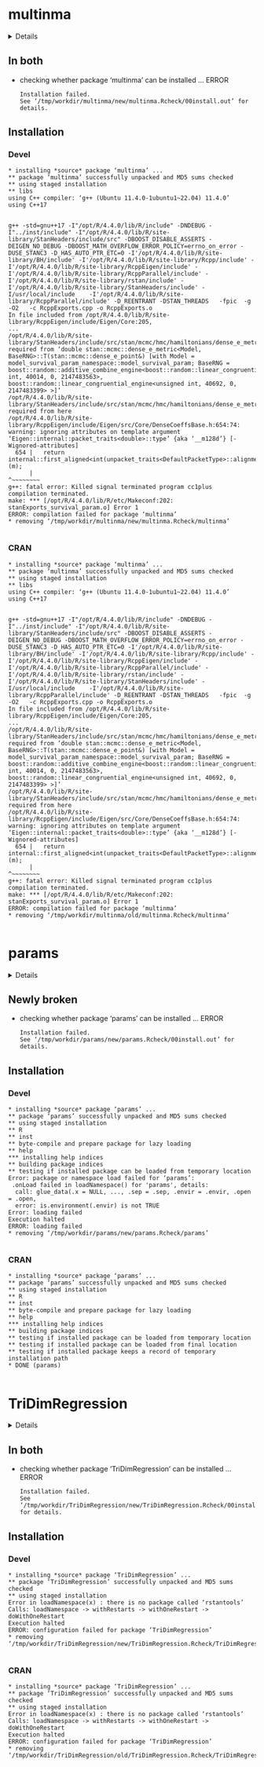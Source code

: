 # multinma

<details>

* Version: 0.7.2
* GitHub: https://github.com/dmphillippo/multinma
* Source code: https://github.com/cran/multinma
* Date/Publication: 2024-09-16 12:20:02 UTC
* Number of recursive dependencies: 152

Run `revdepcheck::cloud_details(, "multinma")` for more info

</details>

## In both

*   checking whether package ‘multinma’ can be installed ... ERROR
    ```
    Installation failed.
    See ‘/tmp/workdir/multinma/new/multinma.Rcheck/00install.out’ for details.
    ```

## Installation

### Devel

```
* installing *source* package ‘multinma’ ...
** package ‘multinma’ successfully unpacked and MD5 sums checked
** using staged installation
** libs
using C++ compiler: ‘g++ (Ubuntu 11.4.0-1ubuntu1~22.04) 11.4.0’
using C++17


g++ -std=gnu++17 -I"/opt/R/4.4.0/lib/R/include" -DNDEBUG -I"../inst/include" -I"/opt/R/4.4.0/lib/R/site-library/StanHeaders/include/src" -DBOOST_DISABLE_ASSERTS -DEIGEN_NO_DEBUG -DBOOST_MATH_OVERFLOW_ERROR_POLICY=errno_on_error -DUSE_STANC3 -D_HAS_AUTO_PTR_ETC=0 -I'/opt/R/4.4.0/lib/R/site-library/BH/include' -I'/opt/R/4.4.0/lib/R/site-library/Rcpp/include' -I'/opt/R/4.4.0/lib/R/site-library/RcppEigen/include' -I'/opt/R/4.4.0/lib/R/site-library/RcppParallel/include' -I'/opt/R/4.4.0/lib/R/site-library/rstan/include' -I'/opt/R/4.4.0/lib/R/site-library/StanHeaders/include' -I/usr/local/include    -I'/opt/R/4.4.0/lib/R/site-library/RcppParallel/include' -D_REENTRANT -DSTAN_THREADS   -fpic  -g -O2   -c RcppExports.cpp -o RcppExports.o
In file included from /opt/R/4.4.0/lib/R/site-library/RcppEigen/include/Eigen/Core:205,
...
/opt/R/4.4.0/lib/R/site-library/StanHeaders/include/src/stan/mcmc/hmc/hamiltonians/dense_e_metric.hpp:22:56:   required from ‘double stan::mcmc::dense_e_metric<Model, BaseRNG>::T(stan::mcmc::dense_e_point&) [with Model = model_survival_param_namespace::model_survival_param; BaseRNG = boost::random::additive_combine_engine<boost::random::linear_congruential_engine<unsigned int, 40014, 0, 2147483563>, boost::random::linear_congruential_engine<unsigned int, 40692, 0, 2147483399> >]’
/opt/R/4.4.0/lib/R/site-library/StanHeaders/include/src/stan/mcmc/hmc/hamiltonians/dense_e_metric.hpp:21:10:   required from here
/opt/R/4.4.0/lib/R/site-library/RcppEigen/include/Eigen/src/Core/DenseCoeffsBase.h:654:74: warning: ignoring attributes on template argument ‘Eigen::internal::packet_traits<double>::type’ {aka ‘__m128d’} [-Wignored-attributes]
  654 |   return internal::first_aligned<int(unpacket_traits<DefaultPacketType>::alignment),Derived>(m);
      |                                                                          ^~~~~~~~~
g++: fatal error: Killed signal terminated program cc1plus
compilation terminated.
make: *** [/opt/R/4.4.0/lib/R/etc/Makeconf:202: stanExports_survival_param.o] Error 1
ERROR: compilation failed for package ‘multinma’
* removing ‘/tmp/workdir/multinma/new/multinma.Rcheck/multinma’


```
### CRAN

```
* installing *source* package ‘multinma’ ...
** package ‘multinma’ successfully unpacked and MD5 sums checked
** using staged installation
** libs
using C++ compiler: ‘g++ (Ubuntu 11.4.0-1ubuntu1~22.04) 11.4.0’
using C++17


g++ -std=gnu++17 -I"/opt/R/4.4.0/lib/R/include" -DNDEBUG -I"../inst/include" -I"/opt/R/4.4.0/lib/R/site-library/StanHeaders/include/src" -DBOOST_DISABLE_ASSERTS -DEIGEN_NO_DEBUG -DBOOST_MATH_OVERFLOW_ERROR_POLICY=errno_on_error -DUSE_STANC3 -D_HAS_AUTO_PTR_ETC=0 -I'/opt/R/4.4.0/lib/R/site-library/BH/include' -I'/opt/R/4.4.0/lib/R/site-library/Rcpp/include' -I'/opt/R/4.4.0/lib/R/site-library/RcppEigen/include' -I'/opt/R/4.4.0/lib/R/site-library/RcppParallel/include' -I'/opt/R/4.4.0/lib/R/site-library/rstan/include' -I'/opt/R/4.4.0/lib/R/site-library/StanHeaders/include' -I/usr/local/include    -I'/opt/R/4.4.0/lib/R/site-library/RcppParallel/include' -D_REENTRANT -DSTAN_THREADS   -fpic  -g -O2   -c RcppExports.cpp -o RcppExports.o
In file included from /opt/R/4.4.0/lib/R/site-library/RcppEigen/include/Eigen/Core:205,
...
/opt/R/4.4.0/lib/R/site-library/StanHeaders/include/src/stan/mcmc/hmc/hamiltonians/dense_e_metric.hpp:22:56:   required from ‘double stan::mcmc::dense_e_metric<Model, BaseRNG>::T(stan::mcmc::dense_e_point&) [with Model = model_survival_param_namespace::model_survival_param; BaseRNG = boost::random::additive_combine_engine<boost::random::linear_congruential_engine<unsigned int, 40014, 0, 2147483563>, boost::random::linear_congruential_engine<unsigned int, 40692, 0, 2147483399> >]’
/opt/R/4.4.0/lib/R/site-library/StanHeaders/include/src/stan/mcmc/hmc/hamiltonians/dense_e_metric.hpp:21:10:   required from here
/opt/R/4.4.0/lib/R/site-library/RcppEigen/include/Eigen/src/Core/DenseCoeffsBase.h:654:74: warning: ignoring attributes on template argument ‘Eigen::internal::packet_traits<double>::type’ {aka ‘__m128d’} [-Wignored-attributes]
  654 |   return internal::first_aligned<int(unpacket_traits<DefaultPacketType>::alignment),Derived>(m);
      |                                                                          ^~~~~~~~~
g++: fatal error: Killed signal terminated program cc1plus
compilation terminated.
make: *** [/opt/R/4.4.0/lib/R/etc/Makeconf:202: stanExports_survival_param.o] Error 1
ERROR: compilation failed for package ‘multinma’
* removing ‘/tmp/workdir/multinma/old/multinma.Rcheck/multinma’


```
# params

<details>

* Version: 0.7.3
* GitHub: https://github.com/sahilseth/params
* Source code: https://github.com/cran/params
* Date/Publication: 2021-03-01 20:00:06 UTC
* Number of recursive dependencies: 53

Run `revdepcheck::cloud_details(, "params")` for more info

</details>

## Newly broken

*   checking whether package ‘params’ can be installed ... ERROR
    ```
    Installation failed.
    See ‘/tmp/workdir/params/new/params.Rcheck/00install.out’ for details.
    ```

## Installation

### Devel

```
* installing *source* package ‘params’ ...
** package ‘params’ successfully unpacked and MD5 sums checked
** using staged installation
** R
** inst
** byte-compile and prepare package for lazy loading
** help
*** installing help indices
** building package indices
** testing if installed package can be loaded from temporary location
Error: package or namespace load failed for ‘params’:
 .onLoad failed in loadNamespace() for 'params', details:
  call: glue_data(.x = NULL, ..., .sep = .sep, .envir = .envir, .open = .open, 
  error: is.environment(.envir) is not TRUE
Error: loading failed
Execution halted
ERROR: loading failed
* removing ‘/tmp/workdir/params/new/params.Rcheck/params’


```
### CRAN

```
* installing *source* package ‘params’ ...
** package ‘params’ successfully unpacked and MD5 sums checked
** using staged installation
** R
** inst
** byte-compile and prepare package for lazy loading
** help
*** installing help indices
** building package indices
** testing if installed package can be loaded from temporary location
** testing if installed package can be loaded from final location
** testing if installed package keeps a record of temporary installation path
* DONE (params)


```
# TriDimRegression

<details>

* Version: 1.0.2
* GitHub: https://github.com/alexander-pastukhov/tridim-regression
* Source code: https://github.com/cran/TriDimRegression
* Date/Publication: 2023-09-13 14:10:03 UTC
* Number of recursive dependencies: 99

Run `revdepcheck::cloud_details(, "TriDimRegression")` for more info

</details>

## In both

*   checking whether package ‘TriDimRegression’ can be installed ... ERROR
    ```
    Installation failed.
    See ‘/tmp/workdir/TriDimRegression/new/TriDimRegression.Rcheck/00install.out’ for details.
    ```

## Installation

### Devel

```
* installing *source* package ‘TriDimRegression’ ...
** package ‘TriDimRegression’ successfully unpacked and MD5 sums checked
** using staged installation
Error in loadNamespace(x) : there is no package called ‘rstantools’
Calls: loadNamespace -> withRestarts -> withOneRestart -> doWithOneRestart
Execution halted
ERROR: configuration failed for package ‘TriDimRegression’
* removing ‘/tmp/workdir/TriDimRegression/new/TriDimRegression.Rcheck/TriDimRegression’


```
### CRAN

```
* installing *source* package ‘TriDimRegression’ ...
** package ‘TriDimRegression’ successfully unpacked and MD5 sums checked
** using staged installation
Error in loadNamespace(x) : there is no package called ‘rstantools’
Calls: loadNamespace -> withRestarts -> withOneRestart -> doWithOneRestart
Execution halted
ERROR: configuration failed for package ‘TriDimRegression’
* removing ‘/tmp/workdir/TriDimRegression/old/TriDimRegression.Rcheck/TriDimRegression’


```
